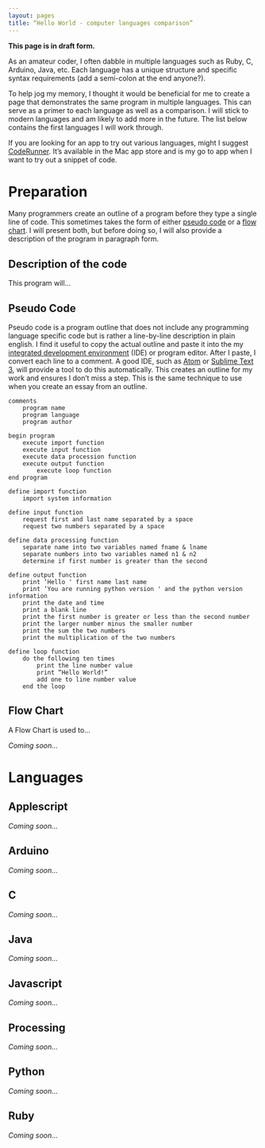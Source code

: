 ```yaml
---
layout: pages
title: “Hello World - computer languages comparison”
---
```


**This page is in draft form.**

<!-- Insert Blinking Cursor Image -->

<!-- Convert to Blog Post -->
As an amateur coder, I often dabble in multiple languages such as Ruby, C, Arduino, Java, etc. Each language has a unique structure and specific syntax requirements (add a semi-colon at the end anyone?). 

To help jog my memory, I thought it would be beneficial for me to create a page that demonstrates the same program in multiple languages. This can serve as a primer to each language as well as a comparison. I will stick to modern languages and am likely to add more in the future. The list below contains the first languages I will work through.

If you are looking for an app to try out various languages, might I suggest [CodeRunner](!mas). It’s available in the Mac app store and is my go to app when I want to try out a snippet of code.
<!-- End Blog Post -->

<!-- Add introduction to page here from excerpts above -->

# Preparation
Many programmers create an outline of a program before they type a single line of code. This sometimes takes the form of either [pseudo code](!wiki) or a [flow chart](!wiki). I will present both, but before doing so, I will also provide a description of the program in paragraph form.

## Description of the code
This program will...

## Pseudo Code
Pseudo code is a program outline that does not include any programming language specific code but is rather a line-by-line description in plain english. I find it useful to copy the actual outline and paste it into the my [integrated development environment](!wiki) (IDE) or program editor. After I paste, I convert each line to a comment. A good IDE, such as [Atom](!g) or [Sublime Text 3](!s), will provide a tool to do this automatically. This creates an outline for my work and ensures I don’t miss a step. This is the same technique to use when you create an essay from an outline.

```
comments
	program name
	program language
	program author
	
begin program
	execute import function
	execute input function
	execute data procession function
	execute output function
		execute loop function
end program

define import function
	import system information

define input function
	request first and last name separated by a space
	request two numbers separated by a space
	
define data processing function
	separate name into two variables named fname & lname
	separate numbers into two variables named n1 & n2
	determine if first number is greater than the second

define output function
	print ‘Hello ' first name last name 
	print ‘You are running python version ' and the python version information
	print the date and time
	print a blank line
	print the first number is greater or less than the second number
	print the larger number minus the smaller number
	print the sum the two numbers
	print the multiplication of the two numbers

define loop function
	do the following ten times
		print the line number value
		print “Hello World!”
		add one to line number value
	end the loop
```

## Flow Chart
A Flow Chart is used to…

*Coming soon…*

# Languages

<!-- Add intro to languages | Consider Hype HTML5 content to display code and output -->

## Applescript

*Coming soon…*

## Arduino

*Coming soon…*

## C

*Coming soon…*

## Java

*Coming soon…*

## Javascript

*Coming soon…*

## Processing

*Coming soon…*

## Python

*Coming soon…*

## Ruby

*Coming soon…*